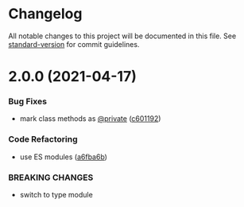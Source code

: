 # Changelog

All notable changes to this project will be documented in this file. See [standard-version](https://github.com/conventional-changelog/standard-version) for commit guidelines.

# 2.0.0 (2021-04-17)


### Bug Fixes

* mark class methods as  [@private](https://github.com/private) ([c601192](https://github.com/dmnsgn/canvas-thumbnail-cache/commit/c6011925417ee2a9f1d2e1693d84a68272ad4e2f))


### Code Refactoring

* use ES modules ([a6fba6b](https://github.com/dmnsgn/canvas-thumbnail-cache/commit/a6fba6bdb280c8d1f512ba9991c80b71b9bd7bbb))


### BREAKING CHANGES

* switch to type module
